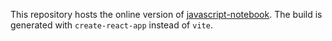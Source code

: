 This repository hosts the online version of [javascript-notebook](https://github.com/enixam/js-notebook). The build is generated with `create-react-app` instead of `vite`.
